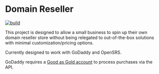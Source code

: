 # Domain Reseller

[![build](https://github.com/ahwm/domain-reseller/actions/workflows/build.yml/badge.svg?branch=master)](https://github.com/ahwm/domain-reseller/actions/workflows/build.yml)

This project is designed to allow a small business to spin up their own domain reseller store without being relegated to out-of-the-box solutions with minimal customization/pricing options.

Currently designed to work with GoDaddy and OpenSRS.

GoDaddy requires a [Good as Gold account](https://www.godaddy.com/help/what-is-good-as-gold-3359) to process purchases via the API.
